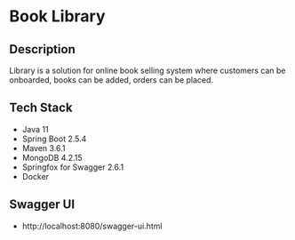 # Book Library

## Description ## 
Library is a solution for online book selling system where customers can be onboarded, books can be added, orders can be placed.

## Tech Stack ##

* Java 11
* Spring Boot 2.5.4
* Maven 3.6.1
* MongoDB 4.2.15
* Springfox for Swagger 2.6.1
* Docker

## Swagger UI ##
* http://localhost:8080/swagger-ui.html

